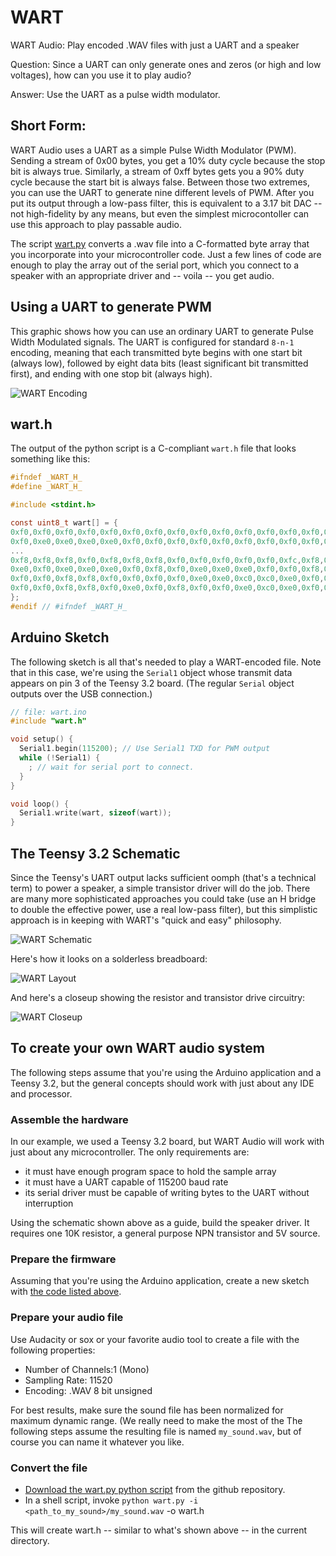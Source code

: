 # WART
WART Audio: Play encoded .WAV files with just a UART and a speaker

Question: Since a UART can only generate ones and zeros (or high and low voltages), how can you use it to play audio?

Answer: Use the UART as a pulse width modulator.

## Short Form:

WART Audio uses a UART as a simple Pulse Width Modulator (PWM).  Sending a stream of 0x00 bytes, you get a 10% duty cycle because the stop bit is always true.  Similarly, a stream of 0xff bytes gets you a 90% duty cycle because the start bit is always false.  Between those two extremes, you can use the UART to generate nine different levels of PWM.  After you put its output through a low-pass filter, this is equivalent to a 3.17 bit DAC -- not high-fidelity by any means, but even the simplest microcontoller can use this approach to play passable audio.

The script [wart.py](https://github.com/rdpoor/WART/blob/master/wart.py) converts a .wav file into a C-formatted byte array that you incorporate into your microcontroller code.  Just a few lines of code are enough to play the array out of the serial port, which you connect to a speaker with an appropriate driver and -- voila -- you get audio.

## Using a UART to generate PWM

This graphic shows how you can use an ordinary UART to generate Pulse Width Modulated signals.  The UART is configured for standard `8-n-1` encoding, meaning that each transmitted byte begins with one start bit (always low), followed by eight data bits (least significant bit transmitted first), and ending with one stop bit (always high).  

![WART Encoding](https://github.com/rdpoor/WART/blob/master/images/WART2.png "WART Encoding")


## wart.h
The output of the python script is a C-compliant `wart.h` file that looks something like this:

```c
#ifndef _WART_H_
#define _WART_H_

#include <stdint.h>

const uint8_t wart[] = {
0xf0,0xf0,0xf0,0xf0,0xf0,0xf0,0xf0,0xf0,0xf0,0xf0,0xf0,0xf0,0xf0,0xf0,0xf0,0xf0,0xf0,0xe0,0xf0,0xf0,0xf0,0xf0,0xf0,0xf0,0xf0,0xf0,0xf0,0xf0,0xe0,0xf0,0xf0,0xf0,
0xf0,0xe0,0xe0,0xe0,0xe0,0xf0,0xf0,0xf0,0xf0,0xf0,0xf0,0xf0,0xf0,0xf0,0xf0,0xf0,0xf0,0xf0,0xf0,0xf0,0xf0,0xf0,0xf8,0xf8,0xf0,0xf8,0xf8,0xf0,0xf0,0xf0,0xf0,0xf0,
...
0xf8,0xf8,0xf8,0xf0,0xf8,0xf8,0xf8,0xf0,0xf0,0xf0,0xf0,0xf0,0xfc,0xf8,0xf0,0xf8,0xfc,0xfc,0xf8,0xf8,0xf8,0xf0,0xf0,0xf0,0xe0,0xc0,0xf0,0xf8,0xe0,0xc0,0xe0,0xe0,
0xe0,0xf0,0xe0,0xe0,0xe0,0xf0,0xf8,0xf0,0xe0,0xe0,0xe0,0xf0,0xf0,0xf8,0xf0,0xf0,0xf0,0xf8,0xfc,0xf8,0xf8,0xf8,0xf0,0xe0,0xe0,0xe0,0xc0,0xe0,0xf0,0xe0,0xe0,0xf0,
0xf0,0xf0,0xf8,0xf8,0xf0,0xf0,0xf0,0xf0,0xe0,0xe0,0xc0,0xc0,0xe0,0xf0,0xf8,0xe0,0xc0,0xe0,0xf0,0xf0,0xf0,0xe0,0xc0,0xc0,0xf0,0xf0,0xc0,0xc0,0xf0,0xf0,0xf0,0xf0,
0xf0,0xf0,0xf8,0xf8,0xf0,0xe0,0xf0,0xf8,0xf0,0xf0,0xe0,0xc0,0xe0,0xf0,0xf8,0xfc,0xf0,0xf0,0xf8,0xfc,0xf8,0xf8,0xf8,0xf0,0xf0,0xf8,0xf8,0xe0,0xe0,0xf0,0xf8,0xf0,
};
#endif // #ifndef _WART_H_
```

## Arduino Sketch

The following sketch is all that's needed to play a WART-encoded file.  Note that in this case, we're using the `Serial1` object whose transmit data appears on pin 3 of the Teensy 3.2 board.  (The regular `Serial` object outputs over the USB connection.)

```c
// file: wart.ino
#include "wart.h"

void setup() {
  Serial1.begin(115200); // Use Serial1 TXD for PWM output
  while (!Serial1) {
    ; // wait for serial port to connect.
  }
}

void loop() {
  Serial1.write(wart, sizeof(wart));
}
```

## The Teensy 3.2 Schematic
Since the Teensy's UART output lacks sufficient oomph (that's a technical term) to power a speaker, a simple transistor driver will do the job.  There are many more sophisticated approaches you could take (use an H bridge to double the effective power, use a real low-pass filter), but this simplistic approach is in keeping with WART's "quick and easy" philosophy.

![WART Schematic](https://github.com/rdpoor/WART/blob/master/images/WART.png "WART Schematic")

Here's how it looks on a solderless breadboard:

![WART Layout](https://github.com/rdpoor/WART/blob/master/images/IMG_0561.JPG "WART Layout")

And here's a closeup showing the resistor and transistor drive circuitry:

![WART Closeup](https://github.com/rdpoor/WART/blob/master/images/IMG_0573.JPG "WART Closeup")

## To create your own WART audio system

The following steps assume that you're using the Arduino application and a Teensy 3.2, but the general concepts should work with just about any IDE and processor.

### Assemble the hardware

In our example, we used a Teensy 3.2 board, but WART Audio will work with just about any microcontroller.  The only requirements are:
- it must have enough program space to hold the sample array
- it must have a UART capable of 115200 baud rate
- its serial driver must be capable of writing bytes to the UART without interruption

Using the schematic shown above as a guide, build the speaker driver.  It requires one 10K resistor, a general purpose NPN transistor and 5V source.

### Prepare the firmware

Assuming that you're using the Arduino application, create a new sketch with [the code listed above](https://github.com/rdpoor/WART/blob/master/wart.ino).

### Prepare your audio file

Use Audacity or sox or your favorite audio tool to create a file with the following properties:
- Number of Channels:1 (Mono)
- Sampling Rate: 11520
- Encoding: .WAV 8 bit unsigned

For best results, make sure the sound file has been normalized for maximum dynamic range.  (We really need to make the most of the 
The following steps assume the resulting file is named `my_sound.wav`, but of
course you can name it whatever you like.

### Convert the file

- [Download the wart.py python script](https://github.com/rdpoor/WART/blob/master/wart.py) from the github repository.
- In a shell script, invoke `python wart.py -i <path_to_my_sound>/my_sound.wav` -o wart.h

This will create wart.h -- similar to what's shown above -- in the current directory.
